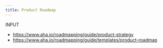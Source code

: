 ```yaml
---
title: Product Roadmap
---
```


INPUT
- https://www.aha.io/roadmapping/guide/product-strategy
- https://www.aha.io/roadmapping/guide/templates/product-roadmap
